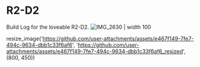 # R2-D2
Build Log for the loveable R2-D2.
![IMG_2630](https://github.com/user-attachments/assets/e467f149-7fe7-494c-9634-dbb1c33f6af6) | width 100 


resize_image('https://github.com/user-attachments/assets/e467f149-7fe7-494c-9634-dbb1c33f6af6', 'https://github.com/user-attachments/assets/e467f149-7fe7-494c-9634-dbb1c33f6af6_resized', (800, 450))
